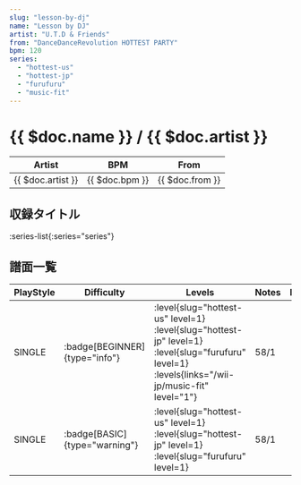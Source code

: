 ```yaml
---
slug: "lesson-by-dj"
name: "Lesson by DJ"
artist: "U.T.D & Friends"
from: "DanceDanceRevolution HOTTEST PARTY"
bpm: 120
series:
  - "hottest-us"
  - "hottest-jp"
  - "furufuru"
  - "music-fit"
---
```


# {{ $doc.name }} / {{ $doc.artist }}

|Artist|BPM|From|
|------|---|----|
|{{ $doc.artist }}|{{ $doc.bpm }}|{{ $doc.from }}|

## 収録タイトル

:series-list{:series="series"}

## 譜面一覧

|PlayStyle|Difficulty|Levels|Notes|Movie|
|---------|----------|------|-----|-----|
|SINGLE| :badge[BEGINNER]{type="info"}|<div class="field is-grouped is-grouped-multiline"> :level{slug="hottest-us" level=1} :level{slug="hottest-jp" level=1} :level{slug="furufuru" level=1} :levels{links="/wii-jp/music-fit" level="1"}</div>|58/1||
|SINGLE| :badge[BASIC]{type="warning"}|<div class="field is-grouped is-grouped-multiline"> :level{slug="hottest-us" level=1} :level{slug="hottest-jp" level=1} :level{slug="furufuru" level=1}</div>|58/1||
